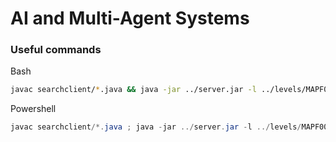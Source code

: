 # AI and Multi-Agent Systems

### Useful commands

Bash
```bash
javac searchclient/*.java && java -jar ../server.jar -l ../levels/MAPF00.lvl -c "java searchclient.SearchClient -bfs" -g -s 150 -t 180 
```

Powershell
```powershell
javac searchclient/*.java ; java -jar ../server.jar -l ../levels/MAPF00.lvl -c "java searchclient.SearchClient -bfs" -g -s 150 -t 180 
```